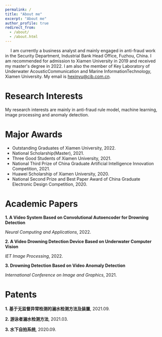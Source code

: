 ```yaml
---
permalink: /
title: "About me"
excerpt: "About me"
author_profile: true
redirect_from: 
  - /about/
  - /about.html
---
```

&emsp; I am currently a business analyst and mainly engaged in anti-fraud work in the Security Department, Industrial Bank Head Office, Fuzhou, China. I am recommended for admission to Xiamen University in 2019 and received my master's degree in 2022. I am also the member of Key Laboratory of Underwater AcousticCommunication and Marine InformationTechnology, Xiamen University. My email is hexinyu@cib.com.cn.

Research Interests
======
My research interests are mainly in anti-fraud rule model, machine learning, image processing and anomaly detection.

Major Awards
======
* Outstanding Graduates of Xiamen University, 2022.
* National Scholarship(Master), 2021.
* Three Good Students of Xiamen University, 2021.
* National Third Prize of China Graduate Artificial Intelligence Innovation Competition, 2021.
* Huawei Scholarship of Xiamen University, 2020.
* National Second Prize and Best Paper Award of China Graduate Electronic Design Competition, 2020.

Academic Papers
======
<b>1. A Video System Based on Convolutional Autoencoder for Drowning Detection</b><br>
 
<i>Neural Computing and Applications</i>, 2022.

<b>2. A Video Drowning Detection Device Based on Underwater Computer Vision</b><br>

<i>IET Image Processing</i>, 2022.
  
<b>3. Drowning Detection Based on Video Anomaly Detection</b><br>

<i>International Conference on Image and Graphics</i>, 2021.
  
Patents
=====
<b>1. 基于无监督异常检测的溺水检测方法及装置</b>, 2021.09.
  
<b>2. 游泳者溺水检测方法</b>, 2021.03.
  
<b>3. 水下自拍系统</b>, 2020.09.
